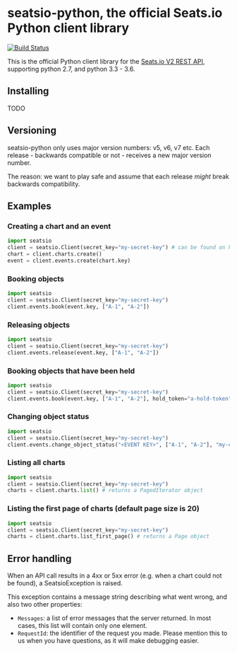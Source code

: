 # seatsio-python, the official Seats.io Python client library

[![Build Status](https://travis-ci.org/seatsio/seatsio-python.svg?branch=master)](https://travis-ci.org/seatsio/seatsio-python)

This is the official Python client library for the [Seats.io V2 REST API](https://www.seats.io/docs/api-v2), supporting python 2.7, and python 3.3 - 3.6. 

## Installing

TODO 

## Versioning

seatsio-python only uses major version numbers: v5, v6, v7 etc. Each release - backwards compatible or not - receives a new major version number.

The reason: we want to play safe and assume that each release _might_ break backwards compatibility.

## Examples

### Creating a chart and an event

```python
import seatsio
client = seatsio.Client(secret_key="my-secret-key") # can be found on https://app.seats.io/settings
chart = client.charts.create()
event = client.events.create(chart.key)
```

### Booking objects

```python
import seatsio
client = seatsio.Client(secret_key="my-secret-key")
client.events.book(event.key, ["A-1", "A-2"])
```

### Releasing objects

```python
import seatsio
client = seatsio.Client(secret_key="my-secret-key")
client.events.release(event.key, ["A-1", "A-2"])
```

### Booking objects that have been held

```python
import seatsio
client = seatsio.Client(secret_key="my-secret-key")
client.events.book(event.key, ["A-1", "A-2"], hold_token="a-hold-token")
```

### Changing object status

```python
import seatsio
client = seatsio.Client(secret_key="my-secret-key")
client.events.change_object_status("<EVENT KEY>", ["A-1", "A-2"], "my-custom-status")
```

### Listing all charts

```python
import seatsio
client = seatsio.Client(secret_key="my-secret-key")
charts = client.charts.list() # returns a PagedIterator object
```

### Listing the first page of charts (default page size is 20)

```python
import seatsio
client = seatsio.Client(secret_key="my-secret-key")
charts = client.charts.list_first_page() # returns a Page object
```

## Error handling

When an API call results in a 4xx or 5xx error (e.g. when a chart could not be found), a SeatsioException is raised.

This exception contains a message string describing what went wrong, and also two other properties:

- `Messages`: a list of error messages that the server returned. In most cases, this list will contain only one element.
- `RequestId`: the identifier of the request you made. Please mention this to us when you have questions, as it will make debugging easier.